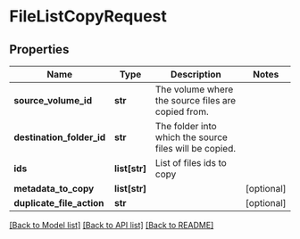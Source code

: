 # FileListCopyRequest

## Properties
Name | Type | Description | Notes
------------ | ------------- | ------------- | -------------
**source_volume_id** | **str** | The volume where the source files are copied from. | 
**destination_folder_id** | **str** | The folder into which the source files will be copied. | 
**ids** | **list[str]** | List of files ids to copy | 
**metadata_to_copy** | **list[str]** |  | [optional] 
**duplicate_file_action** | **str** |  | [optional] 

[[Back to Model list]](../README.md#documentation-for-models) [[Back to API list]](../README.md#documentation-for-api-endpoints) [[Back to README]](../README.md)


